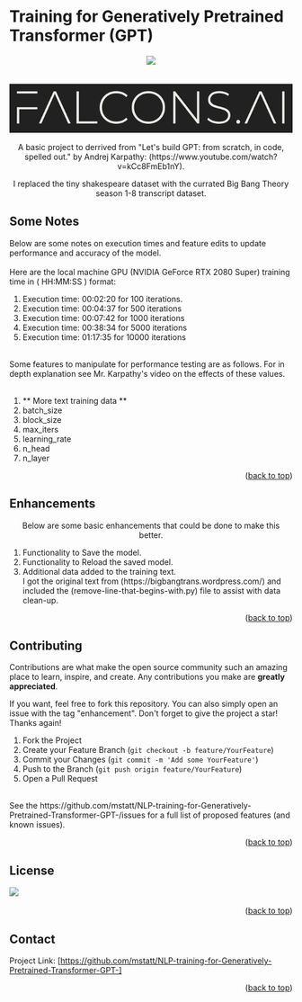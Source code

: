 # Training for Generatively Pretrained Transformer (GPT)

<div id="top"></div>
<div align="center">
  
  

![](https://img.shields.io/badge/Language-Python-blue)



  
</div>



<!-- PROJECT LOGO -->
<br />
<div align="center">
  <a href="https://github.com/mstatt/NLP-training-for-Generatively-Pretrained-Transformer-GPT-">
    <img src="assets/falcons-logo2.png" alt="Logo" >
  </a>
</div>

  <p align="center">
    A basic project to derrived from "Let's build GPT: from scratch, in code, spelled out." by Andrej Karpathy: (https://www.youtube.com/watch?v=kCc8FmEb1nY).
    <br />

  </p>
  <p align="center">
    I replaced the tiny shakespeare dataset with the currated Big Bang Theory season 1-8 transcript dataset.
    <br />
  </p>








<!-- Notes -->
## Some Notes
<p>
Below are some notes on execution times and feature edits to update performance and accuracy of the model. </br></br>
Here are the local machine GPU (NVIDIA GeForce RTX 2080 Super) training time in ( HH:MM:SS ) format:</br>
<ol>
<li>Execution time: 00:02:20  for  100  iterations.</li>
<li>Execution time: 00:04:37  for  500  iterations</li>
<li>Execution time: 00:07:42  for  1000  iterations</li>
<li>Execution time: 00:38:34  for  5000  iterations</li>
<li>Execution time: 01:17:35  for  10000  iterations</li>
</ol>
</p>
</br>
Some features to manipulate for performance testing are as follows. For in depth explanation see Mr. Karpathy's video on the effects of these values. </br></br>
<ol>
<li>** More text training data **</li>
<li>batch_size</li>
<li>block_size</li>
<li>max_iters</li>
<li>learning_rate</li>
<li>n_head</li>
<li>n_layer</li>
</ol>




<p align="right">(<a href="#top">back to top</a>)</p>



<!-- Enhancements -->
## Enhancements
<p align="center">
Below are some basic enhancements that could be done to make this better.
</p>
<ol>
<li>Functionality to Save the model.</li>
<li>Functionality to Reload the saved model.</li>
<li>Additional data added to the training text. <br/> I got the original text from (https://bigbangtrans.wordpress.com/) and included the (remove-line-that-begins-with.py) file to assist with data clean-up.</li>
</ol>




<p align="right">(<a href="#top">back to top</a>)</p>



<!-- CONTRIBUTING -->
## Contributing

Contributions are what make the open source community such an amazing place to learn, inspire, and create. Any contributions you make are **greatly appreciated**.

If you want, feel free to fork this repository. You can also simply open an issue with the tag "enhancement".
Don't forget to give the project a star! Thanks again!

1. Fork the Project
2. Create your Feature Branch (`git checkout -b feature/YourFeature`)
3. Commit your Changes (`git commit -m 'Add some YourFeature'`)
4. Push to the Branch (`git push origin feature/YourFeature`)
5. Open a Pull Request
<br />
See the https://github.com/mstatt/NLP-training-for-Generatively-Pretrained-Transformer-GPT-/issues for a full list of proposed features (and known issues).

<p align="right">(<a href="#top">back to top</a>)</p>



<!-- LICENSE -->
## License

![](https://img.shields.io/badge/License-MIT-blue)

<p align="right">(<a href="#top">back to top</a>)</p>



<!-- CONTACT -->
## Contact

Project Link: [https://github.com/mstatt/NLP-training-for-Generatively-Pretrained-Transformer-GPT-]


<p align="right">(<a href="#top">back to top</a>)</p>

